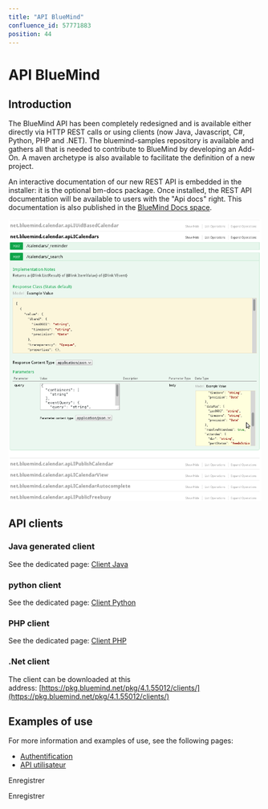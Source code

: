 ```yaml
---
title: "API BlueMind"
confluence_id: 57771883
position: 44
---
```

# API BlueMind


## Introduction

The BlueMind API has been completely redesigned and is available either directly via HTTP REST calls or using clients (now Java, Javascript, C#, Python, PHP and .NET). The bluemind-samples repository is available and gathers all that is needed to contribute to BlueMind by developing an Add-On. A maven archetype is also available to facilitate the definition of a new project.

An interactive documentation of our new REST API is embedded in the installer: it is the optional bm-docs package. Once installed, the REST API documentation will be available to users with the "Api docs" right. This documentation is also published in the [BlueMind Docs space](https://forge.bluemind.net/apidoc/).


 ![](../../attachments/57771883/57771884.png) 

 


## API clients

### Java generated client

See the dedicated page: [Client Java](/Guide_du_développeur/API_BlueMind/Client_Java/)

### python client


See the dedicated page: [Client Python](/Guide_du_développeur/API_BlueMind/Client_Python/)

### PHP client

See the dedicated page: [Client PHP](/Guide_du_développeur/API_BlueMind/Client_PHP/)

### .Net client

The client can be downloaded at this address: [https://pkg.bluemind.net/pkg/4.1.55012/clients/](https://pkg.bluemind.net/pkg/4.1.55012/clients/)

## Examples of use

For more information and examples of use, see the following pages:

- [Authentification](/Guide_du_développeur/API_BlueMind/Authentification/)
- [API utilisateur](/Guide_du_développeur/API_BlueMind/API_d_utilisateurs/)


Enregistrer

Enregistrer



